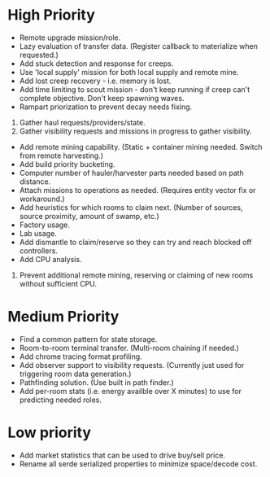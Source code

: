 # High Priority

- Remote upgrade mission/role.
- Lazy evaluation of transfer data. (Register callback to materialize when requested.)
- Add stuck detection and response for creeps.
- Use 'local supply' mission for both local supply and remote mine.
- Add lost creep recovery - i.e. memory is lost.
- Add time limiting to scout mission - don't keep running if creep can't complete objective. Don't keep spawning waves.
- Rampart priorization to prevent decay needs fixing.
1. Gather haul requests/providers/state.
2. Gather visibility requests and missions in progress to gather visibility.
- Add remote mining capability. (Static + container mining needed. Switch from remote harvesting.)
- Add build priority bucketing.
- Computer number of hauler/harvester parts needed based on path distance.
- Attach missions to operations as needed. (Requires entity vector fix or workaround.)
- Add heuristics for which rooms to claim next. (Number of sources, source proximity, amount of swamp, etc.)
- Factory usage.
- Lab usage.
- Add dismantle to claim/reserve so they can try and reach blocked off controllers.
- Add CPU analysis.
1. Prevent additional remote mining, reserving or claiming of new rooms without sufficient CPU.

# Medium Priority

- Find a common pattern for state storage.
- Room-to-room terminal transfer. (Multi-room chaining if needed.)
- Add chrome tracing format profiling.
- Add observer support to visibility requests. (Currently just used for triggering room data generation.)
- Pathfinding solution. (Use built in path finder.)
- Add per-room stats (i.e. energy availble over X minutes) to use for predicting needed roles.

# Low priority

- Add market statistics that can be used to drive buy/sell price.
- Rename all serde serialized properties to minimize space/decode cost.